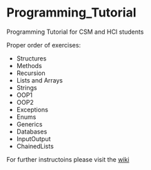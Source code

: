 # Programming_Tutorial
Programming Tutorial for CSM and HCI students  

Proper order of exercises:
* Structures
* Methods
* Recursion
* Lists and Arrays
* Strings 
* OOP1 
* OOP2 
* Exceptions 
* Enums 
* Generics  
* Databases 
* InputOutput 
* ChainedLists

For further instructoins please visit the [wiki](https://github.com/NaNaDi/Programming_Tutorial/wiki)
